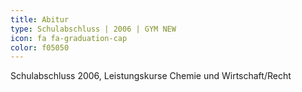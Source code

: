 ```yaml
---
title: Abitur
type: Schulabschluss | 2006 | GYM NEW
icon: fa fa-graduation-cap
color: f05050
---
```


Schulabschluss 2006, Leistungskurse Chemie und Wirtschaft/Recht
